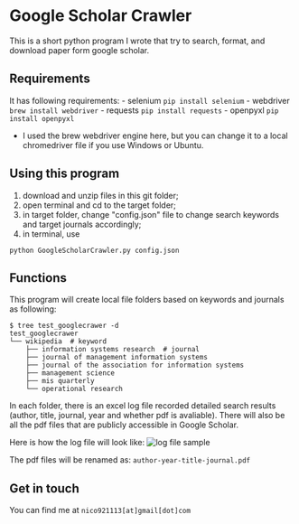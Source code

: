 # Google Scholar Crawler
This is a short python program I wrote that try to search, format, and download paper form google scholar.

## Requirements
It has following requirements:
    - selenium  `pip install selenium`
    - webdriver `brew install webdriver`
    - requests `pip install requests`
    - openpyxl `pip install openpyxl`

* I used the brew webdriver engine here, but you can change it to a local chromedriver file if you use Windows or Ubuntu.


## Using this program
1. download and unzip files in this git folder;
2. open terminal and cd to the target folder;
3. in target folder, change "config.json" file to change search keywords and target journals accordingly;
4. in terminal, use
```shell
python GoogleScholarCrawler.py config.json
```

## Functions
This program will create local file folders based on keywords and journals as following:
```shell
$ tree test_googlecrawer -d
test_googlecrawer
└── wikipedia  # keyword
    ├── information systems research  # journal
    ├── journal of management information systems
    ├── journal of the association for information systems
    ├── management science
    ├── mis quarterly
    └── operational research
```

In each folder, there is an excel log file recorded detailed search results (author, title, journal, year and whether pdf is avaliable).
There will also be all the pdf files that are publicly accessible in Google Scholar.

Here is how the log file will look like:
![log file sample]("log_file_sample.png")

The pdf files will be renamed as:
`author-year-title-journal.pdf`


## Get in touch
You can find me at
`nico921113[at]gmail[dot]com`
